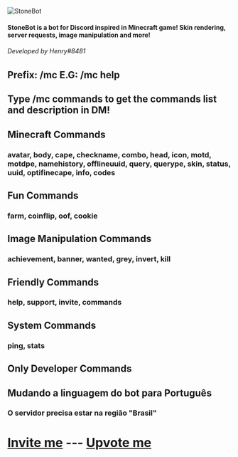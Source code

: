 <p><img src="https://cdn.discordapp.com/attachments/463388004824776725/463903928007000074/name.png" alt="StoneBot" /></p>

<h4 id="stonebotisabotfordiscordinspiredinminecraftgameskinrenderingserverrequestsimagemanipulationandmore">StoneBot is a bot for Discord inspired in Minecraft game! Skin rendering, server requests, image manipulation and more!</h4>

<h6 id="developedbyhenry8481">Developed by Henry#8481</h6>

<h2 id="prefixmcegmchelp">Prefix: /mc E.G: /mc help</h2>

<h2 id="typemccommandstogetthecommandslistanddescriptionindm">Type /mc commands to get the commands list and description in DM!</h2>

<h2 id="minecraftcommands">Minecraft Commands</h2>

<h3 id="avatarbodycapechecknamecomboheadiconmotdmotdpenamehistoryofflineuuidqueryquerypeskinstatusuuidoptifinecape">avatar, body, cape, checkname, combo, head, icon, motd, motdpe, namehistory, offlineuuid, query, querype, skin, status, uuid, optifinecape, info, codes</h3>

<h2 id="funcommands">Fun Commands</h2>

<h3 id="farmcoinflipoof">farm, coinflip, oof, cookie</h3>

<h2 id="imagemanipulationcommands">Image Manipulation Commands</h2>

<h3 id="achievementbannerwantedgreyinvertkill">achievement, banner, wanted, grey, invert, kill</h3>

<h2 id="friendlycommands">Friendly Commands</h2>

<h3 id="helpsupportinvitecommands">help, support, invite, commands</h3>

<h2 id="systemcommands">System Commands</h2>

<h3 id="pingstats">ping, stats</h3>

<h2 id="onlydevelopercommands">Only Developer Commands</h2>

<h2 id="mudandoalinguagemdobotparaportugus">Mudando a linguagem do bot para Português</h2>

<h3 id="oservidorprecisaestarnaregiobrasil">O servidor precisa estar na região "Brasil"</h3>

<h1 id="invitemehttpsdiscordappcomoauth2authorizeclient_id462042396696379393scopebotpermissions2146958591supportserverhttpsdiscordgg9z53avbupvotemehttpsdiscordbotsorgbot462042396696379393vote"><a href="https://discordapp.com/oauth2/authorize?client_id=462042396696379393&amp;scope=bot&amp;permissions=2146958591">Invite me</a> --- <a href="https://discordbots.org/bot/462042396696379393/vote">Upvote me</a></h1>
